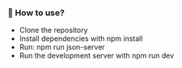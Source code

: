 ### 🚀 How to use?
- Clone the repository
- Install dependencies with npm install
- Run: npm run json-server
- Run the development server with npm run dev